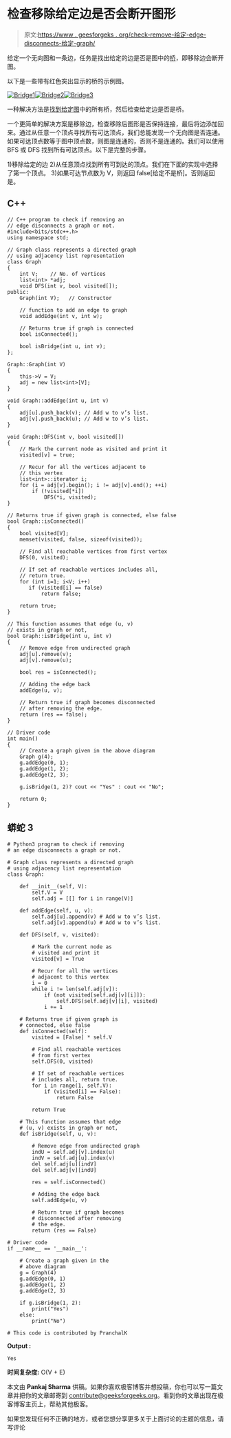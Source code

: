 # 检查移除给定边是否会断开图形

> 原文:[https://www . geesforgeks . org/check-remove-给定-edge-disconnects-给定-graph/](https://www.geeksforgeeks.org/check-removing-given-edge-disconnects-given-graph/)

给定一个无向图和一条边，任务是找出给定的边是否是图中的[桥](https://www.geeksforgeeks.org/bridge-in-a-graph/)，即移除边会断开图。

以下是一些带有红色突出显示的桥的示例图。

[![Bridge1](img/9b96ad4f3ba84ccea21701a8144a9b7c.png)](https://www.geeksforgeeks.org/wp-content/uploads/Bridge1.png)[![Bridge2](img/e02a14c309771a7d2bfcad3c3cf19370.png)](https://www.geeksforgeeks.org/wp-content/uploads/Bridge2.png)[![Bridge3](img/0e398ed2842367256c38e41388d4cc1e.png)](https://www.geeksforgeeks.org/wp-content/uploads/Bridge3.png)

一种解决方法是[找到给定图](https://www.geeksforgeeks.org/bridge-in-a-graph/)中的所有桥，然后检查给定边是否是桥。

一个更简单的解决方案是移除边，检查移除后图形是否保持连接，最后将边添加回来。通过从任意一个顶点寻找所有可达顶点，我们总能发现一个无向图是否连通。如果可达顶点数等于图中顶点数，则图是连通的，否则不是连通的。我们可以使用 BFS 或 DFS 找到所有可达顶点。以下是完整的步骤。

1)移除给定的边
2)从任意顶点找到所有可到达的顶点。我们在下面的实现中选择了第一个顶点。
3)如果可达节点数为 V，则返回 false[给定不是桥]。否则返回是。

## C++

```
// C++ program to check if removing an
// edge disconnects a graph or not.
#include<bits/stdc++.h>
using namespace std;

// Graph class represents a directed graph
// using adjacency list representation
class Graph
{
    int V;    // No. of vertices
    list<int> *adj;
    void DFS(int v, bool visited[]);
public:
    Graph(int V);   // Constructor

    // function to add an edge to graph
    void addEdge(int v, int w);

    // Returns true if graph is connected
    bool isConnected();

    bool isBridge(int u, int v);
};

Graph::Graph(int V)
{
    this->V = V;
    adj = new list<int>[V];
}

void Graph::addEdge(int u, int v)
{
    adj[u].push_back(v); // Add w to v’s list.
    adj[v].push_back(u); // Add w to v’s list.
}

void Graph::DFS(int v, bool visited[])
{
    // Mark the current node as visited and print it
    visited[v] = true;

    // Recur for all the vertices adjacent to
    // this vertex
    list<int>::iterator i;
    for (i = adj[v].begin(); i != adj[v].end(); ++i)
        if (!visited[*i])
            DFS(*i, visited);
}

// Returns true if given graph is connected, else false
bool Graph::isConnected()
{
    bool visited[V];
    memset(visited, false, sizeof(visited));

    // Find all reachable vertices from first vertex
    DFS(0, visited);

    // If set of reachable vertices includes all,
    // return true.
    for (int i=1; i<V; i++)
       if (visited[i] == false)
           return false;

    return true;
}

// This function assumes that edge (u, v)
// exists in graph or not,
bool Graph::isBridge(int u, int v)
{
    // Remove edge from undirected graph
    adj[u].remove(v);
    adj[v].remove(u);

    bool res = isConnected();

    // Adding the edge back
    addEdge(u, v);

    // Return true if graph becomes disconnected
    // after removing the edge.
    return (res == false);
}

// Driver code
int main()
{
    // Create a graph given in the above diagram
    Graph g(4);
    g.addEdge(0, 1);
    g.addEdge(1, 2);
    g.addEdge(2, 3);

    g.isBridge(1, 2)? cout << "Yes" : cout << "No";

    return 0;
}
```

## 蟒蛇 3

```
# Python3 program to check if removing 
# an edge disconnects a graph or not. 

# Graph class represents a directed graph 
# using adjacency list representation 
class Graph:

    def __init__(self, V):
        self.V = V 
        self.adj = [[] for i in range(V)]

    def addEdge(self, u, v):
        self.adj[u].append(v) # Add w to v’s list. 
        self.adj[v].append(u) # Add w to v’s list.

    def DFS(self, v, visited):

        # Mark the current node as 
        # visited and print it 
        visited[v] = True

        # Recur for all the vertices 
        # adjacent to this vertex
        i = 0
        while i != len(self.adj[v]):
            if (not visited[self.adj[v][i]]): 
                self.DFS(self.adj[v][i], visited)
            i += 1

    # Returns true if given graph is 
    # connected, else false 
    def isConnected(self):
        visited = [False] * self.V

        # Find all reachable vertices 
        # from first vertex 
        self.DFS(0, visited) 

        # If set of reachable vertices 
        # includes all, return true.
        for i in range(1, self.V):
            if (visited[i] == False): 
                return False

        return True

    # This function assumes that edge  
    # (u, v) exists in graph or not, 
    def isBridge(self, u, v):

        # Remove edge from undirected graph
        indU = self.adj[v].index(u)
        indV = self.adj[u].index(v)
        del self.adj[u][indV] 
        del self.adj[v][indU] 

        res = self.isConnected() 

        # Adding the edge back 
        self.addEdge(u, v) 

        # Return true if graph becomes 
        # disconnected after removing 
        # the edge. 
        return (res == False)

# Driver code 
if __name__ == '__main__':

    # Create a graph given in the
    # above diagram 
    g = Graph(4)
    g.addEdge(0, 1) 
    g.addEdge(1, 2) 
    g.addEdge(2, 3) 

    if g.isBridge(1, 2):
        print("Yes")
    else:
        print("No")

# This code is contributed by PranchalK
```

**Output :**

```
Yes
```

**时间复杂度:** O(V + E)

本文由 **Pankaj Sharma** 供稿。如果你喜欢极客博客并想投稿，你也可以写一篇文章并把你的文章邮寄到 contribute@geeksforgeeks.org。看到你的文章出现在极客博客主页上，帮助其他极客。

如果您发现任何不正确的地方，或者您想分享更多关于上面讨论的主题的信息，请写评论